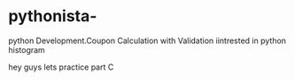 # pythonista-
python Development.Coupon Calculation with Validation iintrested in  python histogram

hey guys lets practice part C 
